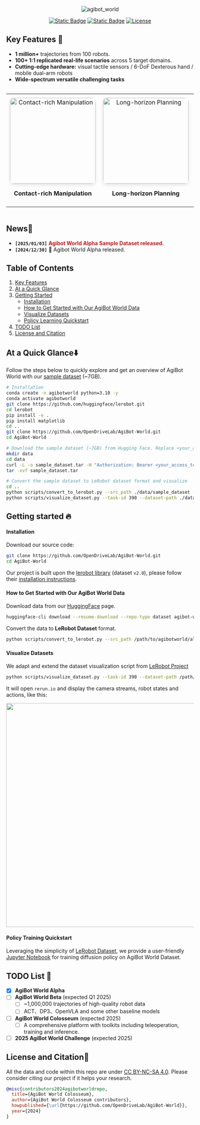 <div id="top" align="center">

![agibot_world](https://github.com/user-attachments/assets/df64b543-db82-41ee-adda-799970e8a198)


[![Static Badge](https://img.shields.io/badge/Download-grey?style=plastic&logo=huggingface&logoColor=yellow)](https://huggingface.co/agibot-world) [![Static Badge](https://img.shields.io/badge/Project%20Page-blue?style=plastic)](https://agibot-world.com) [![License](https://img.shields.io/badge/License-CC_%20_BY--NC--SA_4.0-blue.svg)](https://creativecommons.org/licenses/by-nc-sa/4.0/)

</div>

## Key Features 🔑 <a name="keyfeatures"></a>

- **1 million+** trajectories from 100 robots.
- **100+ 1:1 replicated real-life scenarios** across 5 target domains.
- **Cutting-edge hardware:** visual tactile sensors / 6-DoF Dexterous hand / mobile dual-arm robots
- **Wide-spectrum versatile challenging tasks**

<div style="max-width: 100%; overflow-x: auto; margin: 0 auto; !important;">
  <table style="border-collapse: collapse; border-spacing: 0; width: 100%; table-layout: fixed;">
    <tr style="border: none;">
      <td align="center" style="border: none; padding: 10px;">
        <img src="assets/Contact-rich_manipulation.gif" alt="Contact-rich Manipulation" width="230" style="border-radius: 10px; box-shadow: 0 4px 8px rgba(0, 0, 0, 0.1);">
        <p><b>Contact-rich Manipulation</b></p>
      </td>
      <td align="center" style="border: none; padding: 10px;">
        <img src="assets/Long-horizon_planning.gif" alt="Long-horizon Planning" width="230" style="border-radius: 10px; box-shadow: 0 4px 8px rgba(0, 0, 0, 0.1);">
        <p><b>Long-horizon Planning</b></p>
      </td>
      <td align="center" style="border: none; padding: 10px;">
        <img src="assets/Multi-robot_collaboration.gif" alt="Multi-robot Collaboration" width="230" style="border-radius: 10px; box-shadow: 0 4px 8px rgba(0, 0, 0, 0.1);">
        <p><b>Multi-robot Collaboration</b></p>
      </td>
    </tr>
  </table>
</div>

## News📰 <a name="news"></a>

- **`[2025/01/03]`** <span style="color: #B91C1C; font-weight: bold;">Agibot World Alpha Sample Dataset released.</span>
- **`[2024/12/30]`** 🤖 Agibot World Alpha released.

## Table of Contents

1. [Key Features](#keyfeatures)
2. [At a Quick Glance](#quickglance) 
3. [Getting Started](#installation)  
   - [Installation](#training)
   - [How to Get Started with Our AgiBot World Data](#preaparedata)
   - [Visualize Datasets](#visualizedatasets)
   - [Policy Learning Quickstart](#training)
4. [TODO List](#todolist)
5. [License and Citation](#liscenseandcitation)

## At a Quick Glance⬇️ <a name="quickglance"></a>

Follow the steps below to quickly explore and get an overview of AgiBot World with our [sample dataset](https://huggingface.co/datasets/agibot-world/AgiBotWorld-Alpha/blob/main/sample_dataset.tar) (~7GB).

```bash
# Installation
conda create -n agibotworld python=3.10 -y
conda activate agibotworld
git clone https://github.com/huggingface/lerobot.git
cd lerobot
pip install -e .
pip install matplotlib
cd ..
git clone https://github.com/OpenDriveLab/AgiBot-World.git
cd AgiBot-World

# Download the sample dataset (~7GB) from Hugging Face. Replace <your_access_token> with your Hugging Face Access Token. You can generate an access token by following the instructions in the Hugging Face documentation from https://huggingface.co/docs/hub/security-tokens
mkdir data
cd data
curl -L -o sample_dataset.tar -H "Authorization: Bearer <your_access_token>" https://huggingface.co/datasets/agibot-world/AgiBotWorld-Alpha/resolve/main/sample_dataset.tar
tar -xvf sample_dataset.tar

# Convert the sample dataset to LeRobot dataset format and visualize
cd ..
python scripts/convert_to_lerobot.py --src_path ./data/sample_dataset --task_id 390 --tgt_path ./data/sample_lerobot
python scripts/visualize_dataset.py --task-id 390 --dataset-path ./data/sample_lerobot
```

## Getting started 🔥 <a name="gettingstarted"></a>

#### Installation <a name="installation"></a>

Download our source code:
```bash
git clone https://github.com/OpenDriveLab/AgiBot-World.git
cd AgiBot-World
```

Our project is built upon the [lerobot library](https://github.com/huggingface/lerobot) (dataset `v2.0`), please follow their [installation instructions](https://github.com/huggingface/lerobot?tab=readme-ov-file#installation).

#### How to Get Started with Our AgiBot World Data <a name="preaparedata"></a>

Download data from our [HuggingFace](https://huggingface.co/datasets/agibot-world/AgiBotWorld-Alpha) page.

```bash
huggingface-cli download --resume-download --repo-type dataset agibot-world/AgiBotWorld-Alpha --local-dir ./AgiBotWorld-Alpha
```

Convert the data to **LeRobot Dataset** format.

```bash
python scripts/convert_to_lerobot.py --src_path /path/to/agibotworld/alpha --task_id 390 --tgt_path /path/to/save/lerobot
```

#### Visualize Datasets <a name="visualizedatasets"></a>

We adapt and extend the dataset visualization script from [LeRobot Project](https://github.com/huggingface/lerobot/blob/main/lerobot/scripts/visualize_dataset.py)

```bash
python scripts/visualize_dataset.py --task-id 390 --dataset-path /path/to/lerobot/format/dataset
```

It will open `rerun.io` and display the camera streams, robot states and actions, like this:
<div style="text-align: center;">
<img src="assets/dataset_visualization.gif" width="600">
</div>

#### Policy Training Quickstart <a name="training"></a>

Leveraging the simplicity of [LeRobot Dataset](https://github.com/huggingface/lerobot), we provide a user-friendly [Jupyter Notebook](https://github.com/OpenDriveLab/AgiBot-World/blob/main/AgibotWorld.ipynb) for training diffusion policy on AgiBot World Dataset.

<!-- <p align="right">(<a href="#top">back to top</a>)</p> -->

## TODO List 📅 <a name="todolist"></a>

- [x] **AgiBot World Alpha**
- [ ] **AgiBot World Beta** (expected Q1 2025)
  - [ ] ~1,000,000 trajectories of high-quality robot data 
  - [ ] ACT、DP3、OpenVLA and some other baseline models
- [ ] **AgiBot World Colosseum** (expected 2025)
  - [ ] A comprehensive platform with toolkits including teleoperation, training and inference.
- [ ] **2025 AgiBot World Challenge** (expected 2025)

<!-- <p align="right">(<a href="#top">back to top</a>)</p> -->


## License and Citation📄   <a name="liscenseandcitation"></a>

All the data and code within this repo are under [CC BY-NC-SA 4.0](https://creativecommons.org/licenses/by-nc-sa/4.0/). Please consider citing our project if it helps your research.

```BibTeX
@misc{contributors2024agibotworldrepo,
  title={AgiBot World Colosseum},
  author={AgiBot World Colosseum contributors},
  howpublished={\url{https://github.com/OpenDriveLab/AgiBot-World}},
  year={2024}
}
```